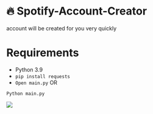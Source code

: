 # 🔥 Spotify-Account-Creator
account will be created for you very quickly

# Requirements
- Python 3.9
- `pip install requests`
- `Open main.py`
OR
```
Python main.py
```

<img src="https://i.imgur.com/4rVw4wS.gif"/>
